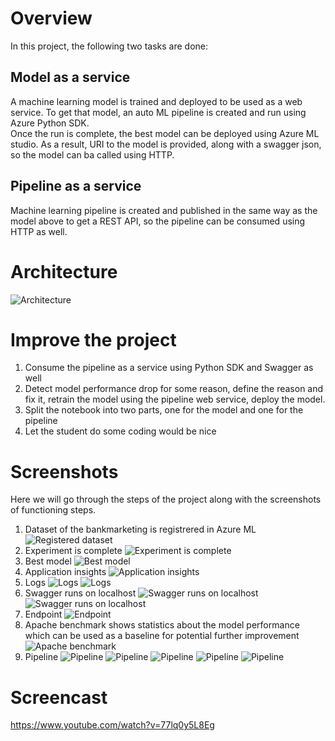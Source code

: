 # Overview
In this project, the following two tasks are done:
## Model as a service
A machine learning model is trained and deployed to be used as a web service. To get that model, an auto ML pipeline is created and run using Azure Python SDK.  
Once the run is complete, the best model can be deployed using Azure ML studio. As a result, URI to the model is provided, along with a swagger json,  so the model can ba called using HTTP.
## Pipeline as a service
Machine learning pipeline is created and published in the same way as the model above to get a REST API, so the pipeline can be consumed using HTTP as well.
# Architecture
![Architecture](images/Architecture.png)
# Improve the project
1. Consume the pipeline as a service using Python SDK and Swagger as well
2. Detect model performance drop for some reason, define the reason and fix it, retrain the model using the pipeline web service, deploy the model.
3. Split the notebook into two parts, one for the model and one for the pipeline
4. Let the student do some coding would be nice
# Screenshots
Here we will go through the steps of the project along with the screenshots of functioning steps.  
1. Dataset of the bankmarketing is registrered in Azure ML  
![Registered dataset](images/01_Registered_datasets.png)
3. Experiment is complete
![Experiment is complete](images/02_automl_completed.png)
5. Best model
![Best model](images/03_automl_best_model.png)
7. Application insights
![Application insights](images/04_application_insights.png)
9. Logs
![Logs](images/05_logs_1.png)
![Logs](images/06_logs_2.png)
11. Swagger runs on localhost
![Swagger runs on localhost](images/swagger_best_model.png)
![Swagger runs on localhost](images/swagger_post.png)
13. Endpoint
![Endpoint](images/endpoint_consume.png)
15. Apache benchmark shows statistics about the model performance which can be used as a baseline for potential further improvement
![Apache benchmark](images/benchmark.png)
17. Pipeline
![Pipeline](images/pipeline.png)
![Pipeline](images/pipeline_created.png)
![Pipeline](images/pipeline_run.png)
![Pipeline](images/pipeline_rest_endpoint.png)
![Pipeline](images/pipeline_steps_run.png)
# Screencast
https://www.youtube.com/watch?v=77lq0y5L8Eg
